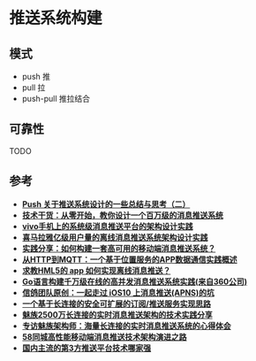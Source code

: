 # 推送系统构建



## 模式

- push 推
- pull 拉
- push-pull 推拉结合



## 可靠性

TODO



## 参考

- [**Push 关于推送系统设计的一些总结与思考（二）**](https://developer.huawei.com/consumer/cn/forum/topic/41599199)
- [**技术干货：从零开始，教你设计一个百万级的消息推送系统**](http://www.52im.net/thread-2096-1-1.html)
- [**vivo手机上的系统级消息推送平台的架构设计实践**](http://www.52im.net/thread-4008-1-1.html)
- [**喜马拉雅亿级用户量的离线消息推送系统架构设计实践**](http://www.52im.net/thread-3621-1-1.html)
- [**实践分享：如何构建一套高可用的移动端消息推送系统？**](http://www.52im.net/thread-800-1-1.html)
- [**从HTTP到MQTT：一个基于位置服务的APP数据通信实践概述**](http://www.52im.net/thread-605-1-2.html)
- [**求教HML5的 app 如何实现离线消息推送？**](http://www.52im.net/thread-460-1-3.html)
- [**Go语言构建千万级在线的高并发消息推送系统实践(来自360公司)**](http://www.52im.net/thread-848-1-3.html)
- [**信鸽团队原创：一起走过 iOS10 上消息推送(APNS)的坑**](http://www.52im.net/thread-862-1-3.html)
- [**一个基于长连接的安全可扩展的订阅/推送服务实现思路**](http://www.52im.net/thread-776-1-3.html)
- [**魅族2500万长连接的实时消息推送架构的技术实践分享**](http://www.52im.net/thread-723-1-3.html)
- [**专访魅族架构师：海量长连接的实时消息推送系统的心得体会**](http://www.52im.net/thread-750-1-3.html)
- [**58同城高性能移动端消息推送技术架构演进之路**](http://www.52im.net/thread-471-1-3.html)
- [**国内主流的第3方推送平台技术哪家强**](http://www.52im.net/thread-456-1-3.html)

